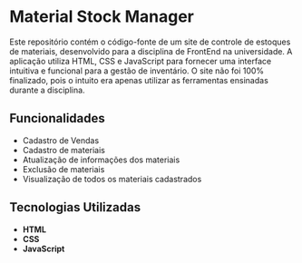 # Material Stock Manager

Este repositório contém o código-fonte de um site de controle de estoques de materiais, desenvolvido para a disciplina de FrontEnd na universidade. A aplicação utiliza HTML, CSS e JavaScript para fornecer uma interface intuitiva e funcional para a gestão de inventário. O site não foi 100% finalizado, pois o intuito era apenas utilizar as ferramentas ensinadas durante a disciplina.

## Funcionalidades

- Cadastro de Vendas
- Cadastro de materiais
- Atualização de informações dos materiais
- Exclusão de materiais
- Visualização de todos os materiais cadastrados

## Tecnologias Utilizadas

- **HTML**
- **CSS**
- **JavaScript**

